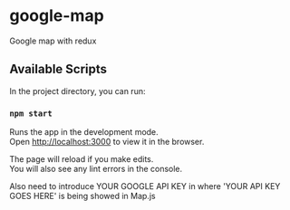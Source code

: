 # google-map
Google map with redux
## Available Scripts

In the project directory, you can run:

### `npm start`

Runs the app in the development mode.\
Open [http://localhost:3000](http://localhost:3000) to view it in the browser.

The page will reload if you make edits.\
You will also see any lint errors in the console.

Also need to introduce YOUR GOOGLE API KEY in where 'YOUR API KEY GOES HERE' is being showed in Map.js
